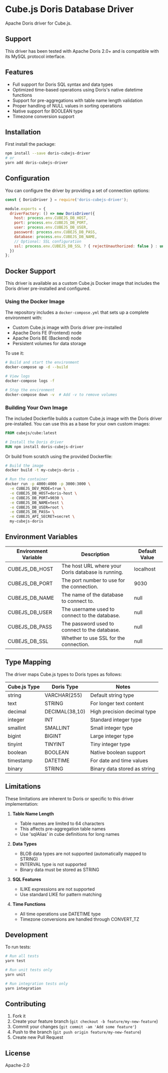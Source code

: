 # Cube.js Doris Database Driver

Apache Doris driver for Cube.js.

## Support

This driver has been tested with Apache Doris 2.0+ and is compatible with its MySQL protocol interface.

## Features

- Full support for Doris SQL syntax and data types
- Optimized time-based operations using Doris's native datetime functions
- Support for pre-aggregations with table name length validation
- Proper handling of NULL values in sorting operations
- Native support for BOOLEAN type
- Timezone conversion support

## Installation

First install the package:

```bash
npm install --save doris-cubejs-driver
# or
yarn add doris-cubejs-driver
```

## Configuration

You can configure the driver by providing a set of connection options:

```javascript
const { DorisDriver } = require('doris-cubejs-driver');

module.exports = {
  driverFactory: () => new DorisDriver({
    host: process.env.CUBEJS_DB_HOST,
    port: process.env.CUBEJS_DB_PORT,
    user: process.env.CUBEJS_DB_USER,
    password: process.env.CUBEJS_DB_PASS,
    database: process.env.CUBEJS_DB_NAME,
    // Optional: SSL configuration
    ssl: process.env.CUBEJS_DB_SSL ? { rejectUnauthorized: false } : undefined,
  })
};
```

## Docker Support

This driver is available as a custom Cube.js Docker image that includes the Doris driver pre-installed and configured.

### Using the Docker Image

The repository includes a `docker-compose.yml` that sets up a complete environment with:
- Custom Cube.js image with Doris driver pre-installed
- Apache Doris FE (Frontend) node
- Apache Doris BE (Backend) node
- Persistent volumes for data storage

To use it:

```bash
# Build and start the environment
docker-compose up -d --build

# View logs
docker-compose logs -f

# Stop the environment
docker-compose down -v  # Add -v to remove volumes
```

### Building Your Own Image

The included Dockerfile builds a custom Cube.js image with the Doris driver pre-installed. You can use this as a base for your own custom images:

```dockerfile
FROM cubejs/cube:latest

# Install the Doris driver
RUN npm install doris-cubejs-driver
```

Or build from scratch using the provided Dockerfile:

```bash
# Build the image
docker build -t my-cubejs-doris .

# Run the container
docker run -p 4000:4000 -p 3000:3000 \
  -e CUBEJS_DEV_MODE=true \
  -e CUBEJS_DB_HOST=doris-host \
  -e CUBEJS_DB_PORT=9030 \
  -e CUBEJS_DB_NAME=test \
  -e CUBEJS_DB_USER=root \
  -e CUBEJS_DB_PASS= \
  -e CUBEJS_API_SECRET=secret \
  my-cubejs-doris
```

## Environment Variables

| Environment Variable | Description                                                                           | Default Value |
|--------------------|---------------------------------------------------------------------------------------|---------------|
| CUBEJS_DB_HOST     | The host URL where your Doris database is running.                                    | localhost     |
| CUBEJS_DB_PORT     | The port number to use for the connection.                                            | 9030          |
| CUBEJS_DB_NAME     | The name of the database to connect to.                                               | null          |
| CUBEJS_DB_USER     | The username used to connect to the database.                                         | null          |
| CUBEJS_DB_PASS     | The password used to connect to the database.                                         | null          |
| CUBEJS_DB_SSL      | Whether to use SSL for the connection.                                                | null          |

## Type Mapping

The driver maps Cube.js types to Doris types as follows:

| Cube.js Type | Doris Type     | Notes                                    |
|--------------|----------------|------------------------------------------|
| string       | VARCHAR(255)   | Default string type                      |
| text         | STRING         | For longer text content                  |
| decimal      | DECIMAL(38,10) | High precision decimal type              |
| integer      | INT           | Standard integer type                    |
| smallint     | SMALLINT      | Small integer type                       |
| bigint       | BIGINT        | Large integer type                       |
| tinyint      | TINYINT       | Tiny integer type                        |
| boolean      | BOOLEAN       | Native boolean support                   |
| timestamp    | DATETIME      | For date and time values                 |
| binary       | STRING        | Binary data stored as string             |

## Limitations

These limitations are inherent to Doris or specific to this driver implementation:

1. **Table Name Length**
   - Table names are limited to 64 characters
   - This affects pre-aggregation table names
   - Use 'sqlAlias' in cube definitions for long names

2. **Data Types**
   - BLOB data types are not supported (automatically mapped to STRING)
   - INTERVAL type is not supported
   - Binary data must be stored as STRING

3. **SQL Features**
   - ILIKE expressions are not supported
   - Use standard LIKE for pattern matching

4. **Time Functions**
   - All time operations use DATETIME type
   - Timezone conversions are handled through CONVERT_TZ

## Development

To run tests:

```bash
# Run all tests
yarn test

# Run unit tests only
yarn unit

# Run integration tests only
yarn integration
```

## Contributing

1. Fork it
2. Create your feature branch (`git checkout -b feature/my-new-feature`)
3. Commit your changes (`git commit -am 'Add some feature'`)
4. Push to the branch (`git push origin feature/my-new-feature`)
5. Create new Pull Request

## License

Apache-2.0